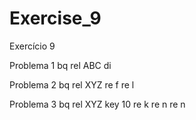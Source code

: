 # Exercise_9
Exercício 9

Problema 1
bq
rel ABC
di

Problema 2
bq
rel XYZ
re f
re l

Problema 3
bq
rel XYZ
key 10
re k
re n
re n
